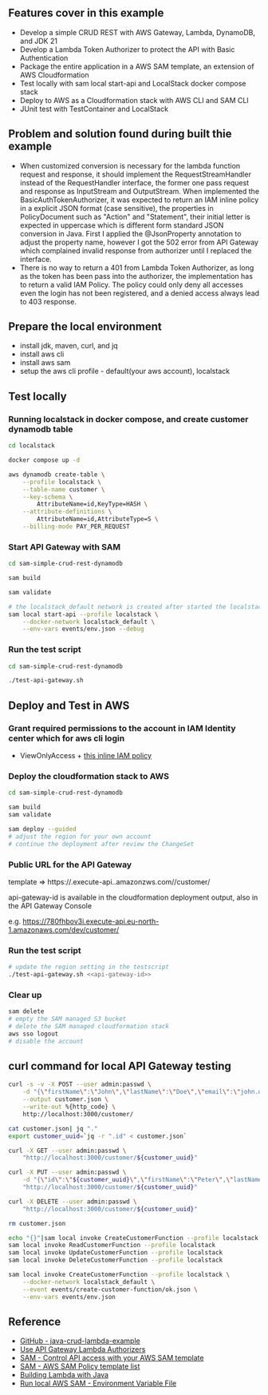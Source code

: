 ## Features cover in this example
- Develop a simple CRUD REST with AWS Gateway, Lambda, DynamoDB, and JDK 21
- Develop a Lambda Token Authorizer to protect the API with Basic Authentication
- Package the entire application in a AWS SAM template, an extension of AWS Cloudformation
- Test locally with sam local start-api and LocalStack docker compose stack
- Deploy to AWS as a Cloudformation stack with AWS CLI and SAM CLI
- JUnit test with TestContainer and LocalStack

## Problem and solution found during built thie example
- When customized conversion is necessary for the lambda function request and response, it should implement the RequestStreamHandler 
instead of the RequestHandler interface, the former one pass request and response as InputStream and OutputStream.
When implemented the BasicAuthTokenAuthorizer, it was expected to return an IAM inline policy in a explicit JSON format (case sensitive),
the properties in PolicyDocument such as "Action" and "Statement", their initial letter is expected in uppercase which is different form
standard JSON conversion in Java. First I applied the @JsonProperty annotation to adjust the property name, however I got the 502 error
from API Gateway which complained invalid response from authorizer until I replaced the interface.
- There is no way to return a 401 from Lambda Token Authorizer, as long as the token has been pass into the authorizer, the implementation
has to return a valid IAM Policy. The policy could only deny all accesses even the login has not been registered, and a denied access always
lead to 403 response.

## Prepare the local environment
- install jdk, maven, curl, and jq
- install aws cli
- install aws sam
- setup the aws cli profile - default(your aws account), localstack

## Test locally

### Running localstack in docker compose, and create customer dynamodb table
```bash
cd localstack

docker compose up -d

aws dynamodb create-table \
    --profile localstack \
    --table-name customer \
    --key-schema \
        AttributeName=id,KeyType=HASH \
    --attribute-definitions \
        AttributeName=id,AttributeType=S \
    --billing-mode PAY_PER_REQUEST
```
### Start API Gateway with SAM
```bash
cd sam-simple-crud-rest-dynamodb

sam build

sam validate

# the localstack_default network is created after started the localstack
sam local start-api --profile localstack \
    --docker-network localstack_default \
	--env-vars events/env.json --debug
```

### Run the test script
```bash
cd sam-simple-crud-rest-dynamodb

./test-api-gateway.sh
```

## Deploy and Test in AWS

### Grant required permissions to the account in IAM Identity center which for aws cli login
- ViewOnlyAccess + [this inline IAM policy](inline-policy-for-aws-deployment.md)

### Deploy the cloudformation stack to AWS
```bash
cd sam-simple-crud-rest-dynamodb

sam build
sam validate

sam deploy --guided
# adjust the region for your own account
# continue the deployment after review the ChangeSet
```

### Public URL for the API Gateway

template => https://<api-gateway-id>.execute-api.<region>.amazonzws.com/<stage>/customer/

api-gateway-id is available in the cloudformation deployment output, also in the API Gateway Console

e.g. https://780fhbov3i.execute-api.eu-north-1.amazonaws.com/dev/customer/ 

### Run the test script
```bash
# update the region setting in the testscript
./test-api-gateway.sh <<api-gateway-id>>
```

### Clear up
```bash
sam delete
# empty the SAM managed S3 bucket
# delete the SAM managed cloudformation stack
aws sso logout
# disable the account
```

## curl command for local API Gateway testing

```bash
curl -s -v -X POST --user admin:passwd \
    -d "{\"firstName\":\"John\",\"lastName\":\"Doe\",\"email\":\"john.doe@example.com\"}" \
    --output customer.json \
    --write-out %{http_code} \
    http://localhost:3000/customer/

cat customer.json| jq "."
export customer_uuid=`jq -r ".id" < customer.json`

curl -X GET --user admin:passwd \
    "http://localhost:3000/customer/${customer_uuid}"

curl -X PUT --user admin:passwd \
    -d "{\"id\":\"${customer_uuid}\",\"firstName\":\"Peter\",\"lastName\":\"Pan\",\"email\":\"peter.pan@somewhere.com\"}" \
    "http://localhost:3000/customer/${customer_uuid}"

curl -X DELETE --user admin:passwd \
    "http://localhost:3000/customer/${customer_uuid}"

rm customer.json
```


```bash
echo "{}"|sam local invoke CreateCustomerFunction --profile localstack -e - --env-vars events/env.json
sam local invoke ReadCustomerFunction --profile localstack
sam local invoke UpdateCustomerFunction --profile localstack
sam local invoke DeleteCustomerFunction --profile localstack

sam local invoke CreateCustomerFunction --profile localstack \
    --docker-network localstack_default \
    --event events/create-customer-function/ok.json \
    --env-vars events/env.json
```

## Reference

- [GitHub - java-crud-lambda-example](https://github.com/aws-samples/java-crud-microservice-template)
- [Use API Gateway Lambda Authorizers](https://docs.aws.amazon.com/apigateway/latest/developerguide/apigateway-use-lambda-authorizer.html)
- [SAM - Control API access with your AWS SAM template](https://docs.aws.amazon.com/serverless-application-model/latest/developerguide/serverless-controlling-access-to-apis.html)
- [SAM - AWS SAM Policy template list](https://docs.aws.amazon.com/serverless-application-model/latest/developerguide/serverless-policy-template-list.html)
- [Building Lambda with Java](https://docs.aws.amazon.com/lambda/latest/dg/lambda-java.html)
- [Run local AWS SAM - Environment Variable File](https://docs.aws.amazon.com/serverless-application-model/latest/developerguide/serverless-sam-cli-using-start-api.html)